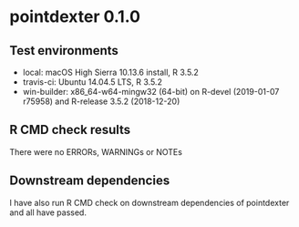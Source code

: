 pointdexter 0.1.0
=================

## Test environments
* local: macOS High Sierra 10.13.6 install, R 3.5.2
* travis-ci: Ubuntu 14.04.5 LTS, R 3.5.2
* win-builder: x86_64-w64-mingw32 (64-bit) on R-devel (2019-01-07 r75958) and R-release 3.5.2 (2018-12-20)

## R CMD check results
There were no ERRORs, WARNINGs or NOTEs

## Downstream dependencies
I have also run R CMD check on downstream dependencies of pointdexter and all have passed.
